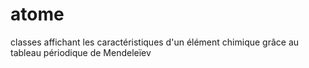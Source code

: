 # atome
classes affichant les caractéristiques d'un élément chimique grâce au tableau périodique de Mendeleïev  
